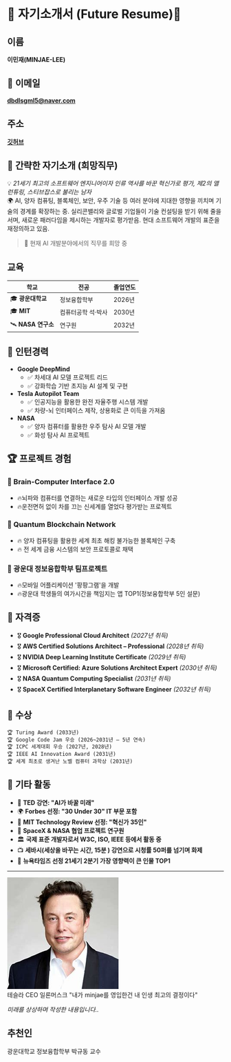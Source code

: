 # 🌟 자기소개서 (Future Resume)🌟
## 이름
**이민재(MINJAE-LEE)**
## 📧 이메일
**dbdlsgml5@naver.com**
## 주소
**[깃허브](https://github.com/dlalswo0619)**
## 🚀 간략한 자기소개 (희망직무)
💡 *21세기 최고의 소프트웨어 엔지니어이자 인류 역사를 바꾼 혁신가로 평가, 제2의 앨런튜링, 스티브잡스로 불리는 남자*  
🌍 AI, 양자 컴퓨팅, 블록체인, 보안, 우주 기술 등 여러 분야에 지대한 영향을 끼치며 기술의 경계를 확장하는 중. 실리콘밸리와 글로벌 기업들이 기술 컨설팅을 받기 위해 줄을 서며, 새로운 패러다임을 제시하는 개발자로 평가받음. 현대 소프트웨어 개발의 표준을 재정의하고 있음.  
>🤖 현재 AI 개발분야에서의 직무를 희망 중
## 교육  
| 학교 | 전공 | 졸업연도 |   
|---|---|---|   
| 🎓 **광운대학교** | 정보융합학부 | 2026년 |   
| 🎓 **MIT** | 컴퓨터공학 석·박사 | 2030년 |   
| 🛰 **NASA 연구소** | 연구원 | 2032년 |   
## 💼 인턴경력
- **Google DeepMind** 
  - ✅ 차세대 AI 모델 프로젝트 리드  
  - ✅ 강화학습 기반 초지능 AI 설계 및 구현  
- **Tesla Autopilot Team**
  - ✅ 인공지능을 활용한 완전 자율주행 시스템 개발  
  - ✅ 차량-뇌 인터페이스 제작, 상용화로 큰 이득을 가져옴  
- **NASA**
  - ✅ 양자 컴퓨터를 활용한 우주 탐사 AI 모델 개발  
  - ✅ 화성 탐사 AI 프로젝트   
## 🏆 프로젝트 경험
### 🧠 Brain-Computer Interface 2.0 
- 🔥뇌파와 컴퓨터를 연결하는 새로운 타입의 인터페이스 개발 성공
- 🔥운전면허 없이 차를 끄는 신세계를 열었다 평가받는 프로젝트
### 🔗 Quantum Blockchain Network
- 🔥 양자 컴퓨팅을 활용한 세계 최초 해킹 불가능한 블록체인 구축  
- 🔥 전 세계 금융 시스템의 보안 프로토콜로 채택  
### 📱 광운대 정보융합학부 팀프로젝트
- 🔥모바일 어플리케이션 '팡팡그램'을 개발
- 🔥광운대 학생들의 여가시간을 책임지는 앱 TOP1(정보융합학부 5인 설문)
## 📜 자격증
- 🎖 **Google Professional Cloud Architect** *(2027년 취득)*
- 🎖 **AWS Certified Solutions Architect – Professional** *(2028년 취득)*
- 🎖 **NVIDIA Deep Learning Institute Certificate** *(2029년 취득)*
- 🎖 **Microsoft Certified: Azure Solutions Architect Expert** *(2030년 취득)*
- 🎖 **NASA Quantum Computing Specialist** *(2031년 취득)*
- 🎖 **SpaceX Certified Interplanetary Software Engineer** *(2032년 취득)*
## 🏅 수상
```diff
🏆 Turing Award (2033년)
🏆 Google Code Jam 우승 (2026~2031년 – 5년 연속)
🏆 ICPC 세계대회 우승 (2027년, 2028년)
🏆 IEEE AI Innovation Award (2031년)
🏆 세계 최초로 생겨난 노벨 컴퓨터 과학상 (2031년)
```
## 🌟 기타 활동
- 🎤 **TED 강연: "AI가 바꿀 미래"**
- 🌍 **Forbes 선정: "30 Under 30" IT 부문 포함**
- 🔬 **MIT Technology Review 선정: "혁신가 35인"**
- 🚀 **SpaceX & NASA 협업 프로젝트 연구원**
- 🏛 **국제 표준 개발자로서 W3C, ISO, IEEE 등에서 활동 중**  
- 📺 **세바시(세상을 바꾸는 시간, 15분 ) 강연으로 시청률 50퍼를 넘기며 화제**
- 📄 **뉴욕타임즈 선정 21세기 2분기 가장 영향력이 큰 인물 TOP1**
---
![일론머스크](musk.png "일론머스크")   
테슬라 CEO 일론머스크 "내가 minjae를 영입한건 내 인생 최고의 결정이다"

*미래를 상상하며 작성한 내용입니다..*

## 추천인

광운대학교 정보융합학부 박규동 교수
